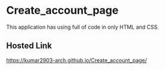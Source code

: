 # Create_account_page
This application has using full of code in only HTML and CSS. 

## Hosted Link
https://kumar2903-arch.github.io/Create_account_page/

